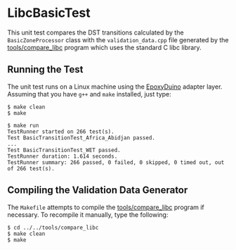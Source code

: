 # LibcBasicTest

This unit test compares the DST transitions calculated by the
`BasicZoneProcessor` class with the `validation_data.cpp` file generated by the
[tools/compare_libc](../../tools/compare_libc) program which uses the standard C
libc library.

## Running the Test

The unit test runs on a Linux machine using the
[EpoxyDuino](https://github.com/bxparks/EpoxyDuino) adapter layer.
Assuming that you have `g++` and `make` installed, just type:

```
$ make clean
$ make

$ make run
TestRunner started on 266 test(s).
Test BasicTransitionTest_Africa_Abidjan passed.
...
Test BasicTransitionTest_WET passed.
TestRunner duration: 1.614 seconds.
TestRunner summary: 266 passed, 0 failed, 0 skipped, 0 timed out, out of 266 test(s).
```

## Compiling the Validation Data Generator

The `Makefile` attempts to compile the
[tools/compare_libc](../../tools/compare_libc) program if necessary. To
recompile it manually, type the following:

```
$ cd ../../tools/compare_libc
$ make clean
$ make
```
